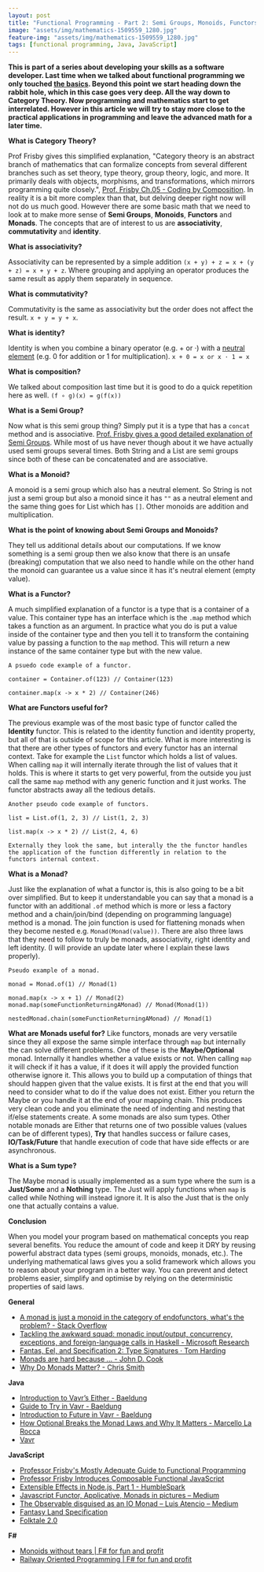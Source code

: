 ```yaml
---
layout: post
title: "Functional Programming - Part 2: Semi Groups, Monoids, Functors and Monads"
image: "assets/img/mathematics-1509559_1280.jpg"
feature-img: "assets/img/mathematics-1509559_1280.jpg"
tags: [functional programming, Java, JavaScript]
---
```


**This is part of a series about developing your skills as a software developer. Last time when we talked about functional programming we only touched [the basics](https://chriskevin.github.io/chrisunleashed/2018/09/28/fp-part1-java-kotlin-js.html). Beyond this point we start heading down the rabbit hole, which in this case goes very deep. All the way down to Category Theory. Now programming and mathematics start to get interrelated. However in this article we will try to stay more close to the practical applications in programming and leave the advanced math for a later time.**

**What is Category Theory?**

Prof Frisby gives this simplified explanation, "Category theory is an abstract branch of mathematics that can formalize concepts from several different branches such as set theory, type theory, group theory, logic, and more. It primarily deals with objects, morphisms, and transformations, which mirrors programming quite closely.", [Prof. Frisby Ch.05 - Coding by Composition](https://mostly-adequate.gitbooks.io/mostly-adequate-guide/ch05.html#category-theory). In reality it is a bit more complex than that, but delving deeper right now will not do us much good. However there are some basic math that we need to look at to make more sense of **Semi Groups**, **Monoids**, **Functors** and **Monads**. The concepts that are of interest to us are **associativity**, **commutativity** and **identity**.

**What is associativity?**

Associativity can be represented by a simple addition ```(x + y) + z = x + (y + z) = x + y + z```. Where grouping and applying an operator produces the same result as apply them separately in sequence.

**What is commutativity?**

Commutativity is the same as associativity but the order does not affect the result. ```x + y = y + x```.

**What is identity?**

Identity is when you combine a binary operator (e.g. + or ·) with a [neutral element](https://en.wikipedia.org/wiki/Identity_element) (e.g. 0 for addition or 1 for multiplication). ```x + 0 = x or x · 1 = x```

**What is composition?**

We talked about composition last time but it is good to do a quick repetition here as well. ```(f ∘ g)(x) = g(f(x))```

**What is a Semi Group?**

Now what is this semi group thing? Simply put it is a type that has a `concat` method and is associative. [Prof. Frisby gives a good detailed explanation of Semi Groups](https://egghead.io/lessons/javascript-combining-things-with-semigroups). While most of us have never though about it we have actually used semi groups several times. Both String and a List are semi groups since both of these can be concatenated and are associative.

**What is a Monoid?**

A monoid is a semi group which also has a neutral element. So String is not just a semi group but also a monoid since it has `""` as a neutral element and the same thing goes for List which has `[]`. Other monoids are addition and multiplication.

**What is the point of knowing about Semi Groups and Monoids?**

They tell us additional details about our computations. If we know something is a semi group then we also know that there is an unsafe (breaking) computation that we also need to handle while on the other hand the monoid can guarantee us a value since it has it's neutral element (empty value).

**What is a Functor?**

A much simplified explanation of a functor is a type that is a container of a value. This container type has an interface which is the `.map` method which takes a function as an argument. In practice what you do is put a value inside of the container type and then you tell it to transform the containing value by passing a function to the `map` method. This will return a new instance of the same container type but with the new value.

```
A psuedo code example of a functor.

container = Container.of(123) // Container(123)

container.map(x -> x * 2) // Container(246)
```

**What are Functors useful for?**

The previous example was of the most basic type of functor called the **Identity** functor. This is related to the identity function and identity property, but all of that is outside of scope for this article. What is more interesting is that there are other types of functors and every functor has an internal context. Take for example the `List` functor which holds a list of values. When calling `map` it will internally iterate through the list of values that it holds. This is where it starts to get very powerful, from the outside you just call the same `map` method with any generic function and it just works. The functor abstracts away all the tedious details.

```
Another pseudo code example of functors.

list = List.of(1, 2, 3) // List(1, 2, 3)

list.map(x -> x * 2) // List(2, 4, 6)

Externally they look the same, but interally the the functor handles the application of the function differently in relation to the functors internal context.
```

**What is a Monad?**

Just like the explanation of what a functor is, this is also going to be a bit over simplified. But to keep it understandable you can say that a monad is a functor with an additional `.of` method which is more or less a factory method and a chain/join/bind (depending on programming language) method is a monad. The join function is used for flattening monads when they become nested e.g. `Monad(Monad(value))`. There are also three laws that they need to follow to truly be monads, associativity, right identity and left identity. (I will provide an update later where I explain these laws properly).

```
Pseudo example of a monad.

monad = Monad.of(1) // Monad(1)

monad.map(x -> x + 1) // Monad(2)
monad.map(someFunctionReturningAMonad) // Monad(Monad(1))

nestedMonad.chain(someFunctionReturningAMonad) // Monad(1)
```

**What are Monads useful for?**
Like functors, monads are very versatile since they all expose the same simple interface through `map` but internally the can solve different problems. One of these is the **Maybe/Optional** monad. Internally it handles whether a value exists or not. When calling `map` it will check if it has a value, if it does it will apply the provided function otherwise ignore it. This allows you to build up a computation of things that should happen given that the value exists. It is first at the end that you will need to consider what to do if the value does not exist. Either you return the Maybe or you handle it at the end of your mapping chain. This produces very clean code and you eliminate the need of indenting and nesting that if/else statements create. A some monads are also sum types. Other notable monads are Either that returns one of two possible values (values can be of different types), **Try** that handles success or failure cases, **IO/Task/Future** that handle execution of code that have side effects or are asynchronous.

**What is a Sum type?**

The Maybe monad is usually implemented as a sum type where the sum is a **Just/Some** and a **Nothing** type. The Just will apply functions when `map` is called while Nothing will instead ignore it. It is also the Just that is the only one that actually contains a value.

**Conclusion**

When you model your program based on mathematical concepts you reap several benefits. You reduce the amount of code and keep it DRY by reusing powerful abstract data types (semi groups, monoids, monads, etc.). The underlying mathematical laws gives you a solid framework which allows you to reason about your program in a better way. You can prevent and detect problems easier, simplify and optimise by relying on the deterministic properties of said laws.

**General**

* [A monad is just a monoid in the category of endofunctors, what's the probleⅿ? - Stack Overflow](https://stackoverflow.com/questions/3870088/a-monad-is-just-a-monoid-in-the-category-of-endofunctors-whats-the-proble%E2%85%BF)
* [Tackling the awkward squad: monadic input/output, concurrency, exceptions, and foreign-language calls in Haskell - Microsoft Research](https://www.microsoft.com/en-us/research/publication/tackling-awkward-squad-monadic-inputoutput-concurrency-exceptions-foreign-language-calls-haskell/)
* [Fantas, Eel, and Specification 2: Type Signatures · Tom Harding](http://www.tomharding.mAe/2017/03/08/fantas-eel-and-specification-2/)
* [Monads are hard because ... - John D. Cook](https://www.johndcook.com/blog/2014/03/03/monads-are-hard-because/)
* [Why Do Monads Matter? - Chris Smith](https://cdsmith.wordpress.com/2012/04/18/why-do-monads-matter/)

**Java**

* [Introduction to Vavr’s Either - Baeldung](https://www.baeldung.com/vavr-either)
* [Guide to Try in Vavr - Baeldung](https://www.baeldung.com/vavr-try)
* [Introduction to Future in Vavr - Baeldung](https://www.baeldung.com/vavr-future)
* [How Optional Breaks the Monad Laws and Why It Matters - Marcello La Rocca](https://www.sitepoint.com/how-optional-breaks-the-monad-laws-and-why-it-matters/)
* [Vavr](http://www.vavr.io/)

**JavaScript**

* [Professor Frisby's Mostly Adequate Guide to Functional Programming](https://mostly-adequate.gitbooks.io/mostly-adequate-guide/)
* [Professor Frisby Introduces Composable Functional JavaScript](https://egghead.io/courses/professor-frisby-introduces-composable-functional-javascript)
* [Extensible Effects in Node.js, Part 1 - HumbleSpark](https://www.humblespark.com/blog/extensible-effects-in-node-part-1)
* [Javascript Functor, Applicative, Monads in pictures – Medium](https://medium.com/@tzehsiang/javascript-functor-applicative-monads-in-pictures-b567c6415221)
* [The Observable disguised as an IO Monad – Luis Atencio – Medium](https://medium.com/@luijar/the-observable-disguised-as-an-io-monad-c89042aa8f31)
* [Fantasy Land Specification](https://github.com/fantasyland/fantasy-land)
* [Folktale 2.0](https://folktale.origamitower.com/docs/v2.0.0/)

**F#**

* [Monoids without tears | F# for fun and profit](https://fsharpforfunandprofit.com/posts/monoids-without-tears/)
* [Railway Oriented Programming | F# for fun and profit](https://fsharpforfunandprofit.com/rop/)